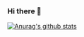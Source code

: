 ### Hi there 👋

<!--
**DBloodworth95/DBloodworth95** is a ✨ _special_ ✨ repository because its `README.md` (this file) appears on your GitHub profile.
-->
[![Anurag's github stats](https://github-readme-stats.vercel.app/api?username=DBloodworth95&theme=tokyonight&count_private=true&show_icons=true)](https://github.com/anuraghazra/github-readme-stats)
